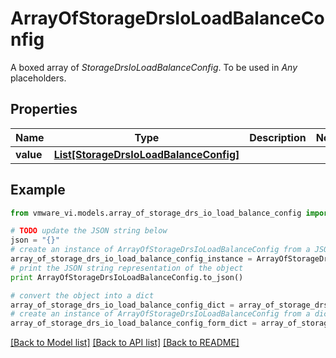 # ArrayOfStorageDrsIoLoadBalanceConfig

A boxed array of *StorageDrsIoLoadBalanceConfig*. To be used in *Any* placeholders. 

## Properties
Name | Type | Description | Notes
------------ | ------------- | ------------- | -------------
**value** | [**List[StorageDrsIoLoadBalanceConfig]**](StorageDrsIoLoadBalanceConfig.md) |  | 

## Example

```python
from vmware_vi.models.array_of_storage_drs_io_load_balance_config import ArrayOfStorageDrsIoLoadBalanceConfig

# TODO update the JSON string below
json = "{}"
# create an instance of ArrayOfStorageDrsIoLoadBalanceConfig from a JSON string
array_of_storage_drs_io_load_balance_config_instance = ArrayOfStorageDrsIoLoadBalanceConfig.from_json(json)
# print the JSON string representation of the object
print ArrayOfStorageDrsIoLoadBalanceConfig.to_json()

# convert the object into a dict
array_of_storage_drs_io_load_balance_config_dict = array_of_storage_drs_io_load_balance_config_instance.to_dict()
# create an instance of ArrayOfStorageDrsIoLoadBalanceConfig from a dict
array_of_storage_drs_io_load_balance_config_form_dict = array_of_storage_drs_io_load_balance_config.from_dict(array_of_storage_drs_io_load_balance_config_dict)
```
[[Back to Model list]](../README.md#documentation-for-models) [[Back to API list]](../README.md#documentation-for-api-endpoints) [[Back to README]](../README.md)


